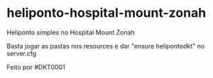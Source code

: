# heliponto-hospital-mount-zonah
Heliponto simples no Hospital Mount Zonah

Basta jogar as pastas nos resources e dar "ensure helipontodkt" no server.cfg

Feito por #DKT0001
